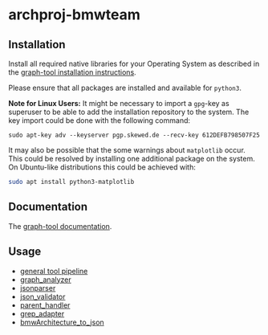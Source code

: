 # archproj-bmwteam

## Installation

Install all required native libraries for your Operating System as described in the 
[graph-tool installation instructions](https://git.skewed.de/count0/graph-tool/wikis/installation-instructions#native-installation).

Please ensure that all packages are installed and available for `python3`.

**Note for Linux Users:** It might be necessary to import a `gpg`-key as superuser to be able to add
the installation repository to the system. The key import could be done with the following command:
```
sudo apt-key adv --keyserver pgp.skewed.de --recv-key 612DEFB798507F25
```

It may also be possible that the some warnings about `matplotlib` occur. This could be resolved by
installing one additional package on the system. On Ubuntu-like distributions this could be achieved
with:
```bash
sudo apt install python3-matplotlib
```

## Documentation

The [graph-tool documentation](https://graph-tool.skewed.de/static/doc/index.html).

## Usage

* [general tool pipeline](doc/general_tool_pipeline.md)
* [graph_analyzer](doc/graph_analyzer_doc.md)
* [jsonparser](doc/jsonparser_doc.md)
* [json_validator](doc/json_validator_doc.md)
* [parent_handler](doc/parent_handler_doc.md)
* [grep_adapter](doc/grep_adapter_doc.md)
* [bmwArchitecture_to_json](/doc/bmwArchitecture_to_json_doc.md)
